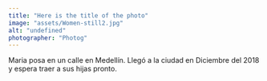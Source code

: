 ```yaml
---
title: "Here is the title of the photo"
image: "assets/Women-still2.jpg"
alt: "undefined"
photographer: "Photog"
---
```

Maria posa en un calle en Medellín. Llegó a la ciudad en Diciembre del 2018 y espera traer a sus hijas pronto.